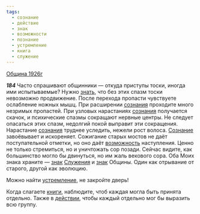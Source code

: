 ```yaml
---
tags:
  - сознание
  - действие
  - знак
  - возможности
  - познание
  - устремление
  - книга
  - служение
---
```


[Община 1926г](https://127.0.0.1:4002/agni/1926)

___184___
Часто спрашивают общинники — откуда приступы тоски, иногда ими испытываемые? Нужно [знать](../../../tags/#познание), что без этих спазм тоски невозможно продвижение. После перехода пропасти чувствуете ослабление ножных мышц. При расширении [сознания](../../../tags/#сознание) проходите много незримых пропастей. При узловых нарастаниях [сознания](../../../tags/#сознание) получается скачок, и психические спазмы сокращают нервные центры. Не следует опасаться этих спазм, недолгий покой выправит эти сокращения. Нарастание [сознания](../../../tags/#сознание) труднее уследить, нежели рост волоса. [Сознание](../../../tags/#сознание) завоёвывает и искореняет. Сожигание старых мостов не даёт поступательной отметки, но оно даёт [возможность](../../../tags/#возможности) наступления. Ценно не только стремиться, но и уничтожать сор позади. Сейчас видите, как большинство могло бы двинуться, но им жаль векового сора. Оба Моих знака храните — [знак](../../../tags/#знак) [Служения](../../../tags/#служение) и [знак](../../../tags/#знак) Общины. Один как отрывание от старого, другой как эволюцию.   

Можно найти [устремление](../../../tags/#устремление), не закройте дверь!   

Когда слагаете [книги](../../../tags/#книга), наблюдите, чтоб каждая могла быть принята отдельно. Также в [действии](../../../tags/#действие), чтобы каждый отдельно мог бы выразить всю группу.   

